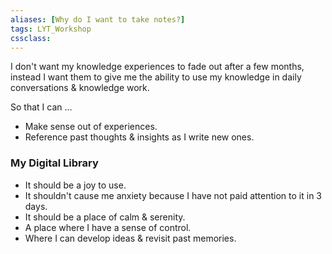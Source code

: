 ```yaml
---
aliases: [Why do I want to take notes?]
tags: LYT_Workshop  
cssclass:
---
```


I don't want my knowledge experiences to fade out after a few months, instead I want them to give me the ability to use my knowledge in daily conversations & knowledge work.

So that I can ...
- Make sense out of experiences.
- Reference past thoughts & insights as I write new ones.


### My Digital Library
- It should be a joy to use.
- It shouldn't cause me anxiety because I have not paid attention to it in 3 days.
- It should be a place of calm & serenity.
- A place where I have a sense of control.
- Where I can develop ideas & revisit past memories. 



